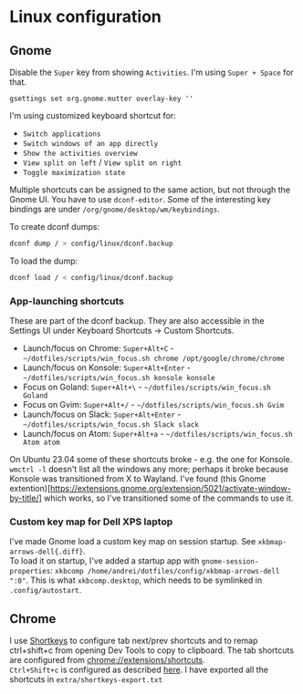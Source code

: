 # Linux configuration

## Gnome

Disable the `Super` key from showing `Activities`. I'm using `Super + Space` for that. 
```
gsettings set org.gnome.mutter overlay-key ''
```

I'm using customized keyboard shortcut for:
- `Switch applications`
- `Switch windows of an app directly`
- `Show the activities overview`
- `View split on left` / `View split on right`
- `Toggle maximization state`

Multiple shortcuts can be assigned to the same action, but not through the
Gnome UI. You have to use `dconf-editor`. Some of the interesting key bindings
are under `/org/gnome/desktop/wm/keybindings`.

To create dconf dumps:
```sh
dconf dump / > config/linux/dconf.backup
```
To load the dump:
```sh
dconf load / < config/linux/dconf.backup
```

### App-launching shortcuts

These are part of the dconf backup. They are also accessible in the Settings UI under Keyboard Shortcuts -> Custom Shortcuts.

- Launch/focus on Chrome: `Super+Alt+C` - `~/dotfiles/scripts/win_focus.sh chrome /opt/google/chrome/chrome`
- Launch/focus on Konsole: `Super+Alt+Enter` - `~/dotfiles/scripts/win_focus.sh konsole konsole`
- Focus on Goland: `Super+Alt+\` - `~/dotfiles/scripts/win_focus.sh Goland`
- Focus on Gvim: `Super+Alt+/` - `~/dotfiles/scripts/win_focus.sh Gvim`
- Launch/focus on Slack: `Super+Alt+Enter` - `~/dotfiles/scripts/win_focus.sh Slack slack`
- Launch/focus on Atom: `Super+Alt+a` - `~/dotfiles/scripts/win_focus.sh Atom atom`

On Ubuntu 23.04 some of these shortcuts broke - e.g. the one for Konsole. `wmctrl -l` doesn't list all the windows any more; perhaps it broke because Konsole was transitioned from X to Wayland. I've found (this Gnome extention)[https://extensions.gnome.org/extension/5021/activate-window-by-title/] which works, so I've transitioned some of the commands to use it.

### Custom key map for Dell XPS laptop

I've made Gnome load a custom key map on session startup. See
`xkbmap-arrows-dell{.diff}`.  
To load it on startup, I've added a startup app with
`gnome-session-properties`: `xkbcomp
/home/andrei/dotfiles/config/xkbmap-arrows-dell ":0"`. This is what
`xkbcomp.desktop`, which needs to be symlinked in `.config/autostart`.

## Chrome
I use [Shortkeys](https://chrome.google.com/webstore/detail/shortkeys-custom-keyboard/logpjaacgmcbpdkdchjiaagddngobkck) to configure tab next/prev shortcuts and to remap ctrl+shift+c from opening Dev Tools to copy to clipboard.
The tab shortcuts are configured from [chrome://extensions/shortcuts](chrome://extensions/shortcuts).  
`Ctrl+Shift+c` is configured as described [here](https://askubuntu.com/questions/604434/chrome-disable-or-change-keyboard-shortcut-ctrlshiftc-developer-tools-console/991632#991632?newreg=9711ffc8ba2b4e349e87efa4b2fd3542).
I have exported all the shortcuts in `extra/shortkeys-export.txt`

